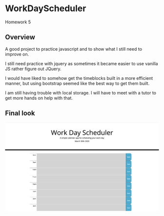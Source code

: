 # WorkDayScheduler
Homework 5 

## Overview
A good project to practice javascript and to show what I still need to improve on. 
  
I still need practice with jquery as sometimes it became easier to use vanilla JS rather figure out JQuery.
  
I would have liked to somehow get the timeblocks built in a more efficient manner, but using bootstrap seemed like the best way to get them built. 
  
I am still having trouble with local storage. I will have to meet with a tutor to get more hands on help with that. 

## Final look

![Picture of finished project](./assets/Workdayscheduler.png)